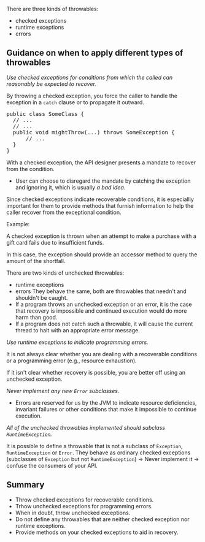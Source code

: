 There are three kinds of throwables:
* checked exceptions
* runtime exceptions
* errors

## Guidance on when to apply different types of throwables

*Use checked exceptions for conditions from which the called can reasonably be expected to recover.*

By throwing a checked exception, you force the caller to handle the exception in a `catch` clause or to propagate it outward.

<pre>
public class SomeClass {
  // ...
  // ...
  public void mightThrow(...) throws SomeException {
      // ...
  }
}
</pre>

With a checked exception, the API designer presents a mandate to recover from the condition.
* User can choose to disregard the mandate by catching the exception and ignoring it, which is usually *a bad idea*.

Since checked exceptions indicate recoverable conditions, it is especiallly important for them to provide methods that furnish information to help the caller recover from the exceptional condition.

Example:

A checked exception is thrown when an attempt to make a purchase with a gift card fails due to insufficient funds.

In this case, the exception should provide an accessor method to query the amount of the shortfall.

There are two kinds of unchecked throwables:
* runtime exceptions
* errors
They behave the same, both are throwables that needn't and shouldn't be caught.
* If a program throws an unchecked exception or an error, it is the case that recovery is impossible and continued execution would do more harm than good.
* If a program does not catch such a throwable, it will cause the current thread to halt with an appropriate error message.

*Use runtime exceptions to indicate programming errors.*

It is not always clear whether you are dealing with a recoverable conditions or a programming error (e.g., resource exhaustion).

If it isn't clear whether recovery is possible, you are better off using an unchecked exception.

*Never implement any new `Error` subclasses.*
* Errors are reserved for us by the JVM to indicate resource deficiencies, invariant failures or other conditions that make it impossible to continue execution.

*All of the unchecked throwables implemented should subclass `RuntimeException`.*

It is possible to define a throwable that is not a subclass of `Exception`, `RuntimeException` or `Error`. They behave as ordinary checked exceptions (subclasses of `Exception` but not `RuntimeException`) -> Never implement it -> confuse the consumers of your API.

## Summary
* Throw checked exceptions for recoverable conditions.
* Trhow unchecked exceptions for programming errors.
* When in doubt, throw unchecked exceptions.
* Do not define any throwables that are neither checked exception nor runtime exceptions.
* Provide methods on your checked exceptions to aid in recovery.
